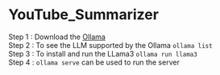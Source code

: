 # YouTube_Summarizer

Step 1 : Download the [Ollama](https://ollama.com/download/windows)
<br>
Step 2 : To see the LLM supported by the Ollama 
```ollama list```
<br>
Step 3 : To install and run the LLama3 
```ollama run llama3```
<br>
Step 4 : ```ollama serve``` can be used to run the server